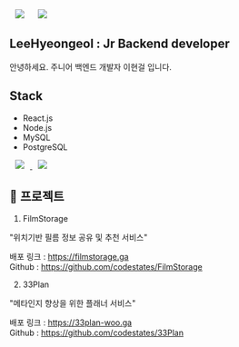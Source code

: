 <div>
    <img 
        src="https://hits.seeyoufarm.com/api/count/incr/badge.svg?url=https%3A%2F%2Fgithub.com%2FAlpoxDev"
        style="height : auto; margin-left : 10px; margin-right : 10px;"/>
    <img 
        src="https://img.shields.io/github/followers/LeeHyeongeol?label=LeeHyeongeol%20Followers&style=social"
        style="height : auto; margin-left : 10px; margin-right : 10px;"/>
</div>

## LeeHyeongeol : Jr Backend developer

안녕하세요. 주니어 백엔드 개발자 이현걸 입니다.

## Stack

- React.js
- Node.js
- MySQL
- PostgreSQL

<a href="https://www.instagram.com/hyeongirlife/">
    <img 
        src="http://img.shields.io/badge/-Instagram-black?style=flat&logo=Instagram&link=https://www.instagram.com/hyeongirlife/"
        style="height : auto; margin-left : 10px; margin-right : 10px;"/>
</a>
<a href="https://velog.io/@boo1996">
    <img 
        src="http://img.shields.io/badge/-Tech%20Blog-655ced?style=flat&logo=github&link=https://velog.io/@boo1996"
        style="height : auto; margin-left : 10px; margin-right : 10px;"/>
</a>

## 📖 프로젝트
1. FilmStorage

"위치기반 필름 정보 공유 및 추천 서비스"

배포 링크 : https://filmstorage.ga</br>
Github : https://github.com/codestates/FilmStorage

2. 33Plan

"메타인지 향상을 위한 플래너 서비스"

배포 링크 : https://33plan-woo.ga</br>
Github : https://github.com/codestates/33Plan
